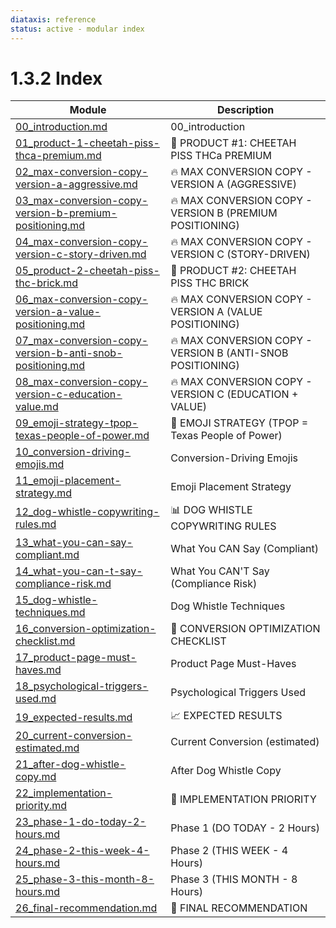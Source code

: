 ```yaml
---
diataxis: reference
status: active - modular index
---
```


# 1.3.2 Index

| Module | Description |
|--------|-------------|
| [00_introduction.md](00_introduction.md) | 00_introduction |
| [01_product-1-cheetah-piss-thca-premium.md](01_product-1-cheetah-piss-thca-premium.md) | 🐆 PRODUCT #1: CHEETAH PISS THCa PREMIUM |
| [02_max-conversion-copy-version-a-aggressive.md](02_max-conversion-copy-version-a-aggressive.md) | 🔥 MAX CONVERSION COPY - VERSION A (AGGRESSIVE) |
| [03_max-conversion-copy-version-b-premium-positioning.md](03_max-conversion-copy-version-b-premium-positioning.md) | 🔥 MAX CONVERSION COPY - VERSION B (PREMIUM POSITIONING) |
| [04_max-conversion-copy-version-c-story-driven.md](04_max-conversion-copy-version-c-story-driven.md) | 🔥 MAX CONVERSION COPY - VERSION C (STORY-DRIVEN) |
| [05_product-2-cheetah-piss-thc-brick.md](05_product-2-cheetah-piss-thc-brick.md) | 🧱 PRODUCT #2: CHEETAH PISS THC BRICK |
| [06_max-conversion-copy-version-a-value-positioning.md](06_max-conversion-copy-version-a-value-positioning.md) | 🔥 MAX CONVERSION COPY - VERSION A (VALUE POSITIONING) |
| [07_max-conversion-copy-version-b-anti-snob-positioning.md](07_max-conversion-copy-version-b-anti-snob-positioning.md) | 🔥 MAX CONVERSION COPY - VERSION B (ANTI-SNOB POSITIONING) |
| [08_max-conversion-copy-version-c-education-value.md](08_max-conversion-copy-version-c-education-value.md) | 🔥 MAX CONVERSION COPY - VERSION C (EDUCATION + VALUE) |
| [09_emoji-strategy-tpop-texas-people-of-power.md](09_emoji-strategy-tpop-texas-people-of-power.md) | 🎯 EMOJI STRATEGY (TPOP = Texas People of Power) |
| [10_conversion-driving-emojis.md](10_conversion-driving-emojis.md) | Conversion-Driving Emojis |
| [11_emoji-placement-strategy.md](11_emoji-placement-strategy.md) | Emoji Placement Strategy |
| [12_dog-whistle-copywriting-rules.md](12_dog-whistle-copywriting-rules.md) | 📊 DOG WHISTLE COPYWRITING RULES |
| [13_what-you-can-say-compliant.md](13_what-you-can-say-compliant.md) | What You CAN Say (Compliant) |
| [14_what-you-can-t-say-compliance-risk.md](14_what-you-can-t-say-compliance-risk.md) | What You CAN'T Say (Compliance Risk) |
| [15_dog-whistle-techniques.md](15_dog-whistle-techniques.md) | Dog Whistle Techniques |
| [16_conversion-optimization-checklist.md](16_conversion-optimization-checklist.md) | 🎯 CONVERSION OPTIMIZATION CHECKLIST |
| [17_product-page-must-haves.md](17_product-page-must-haves.md) | Product Page Must-Haves |
| [18_psychological-triggers-used.md](18_psychological-triggers-used.md) | Psychological Triggers Used |
| [19_expected-results.md](19_expected-results.md) | 📈 EXPECTED RESULTS |
| [20_current-conversion-estimated.md](20_current-conversion-estimated.md) | Current Conversion (estimated) |
| [21_after-dog-whistle-copy.md](21_after-dog-whistle-copy.md) | After Dog Whistle Copy |
| [22_implementation-priority.md](22_implementation-priority.md) | 🚀 IMPLEMENTATION PRIORITY |
| [23_phase-1-do-today-2-hours.md](23_phase-1-do-today-2-hours.md) | Phase 1 (DO TODAY - 2 Hours) |
| [24_phase-2-this-week-4-hours.md](24_phase-2-this-week-4-hours.md) | Phase 2 (THIS WEEK - 4 Hours) |
| [25_phase-3-this-month-8-hours.md](25_phase-3-this-month-8-hours.md) | Phase 3 (THIS MONTH - 8 Hours) |
| [26_final-recommendation.md](26_final-recommendation.md) | 🐆 FINAL RECOMMENDATION |
